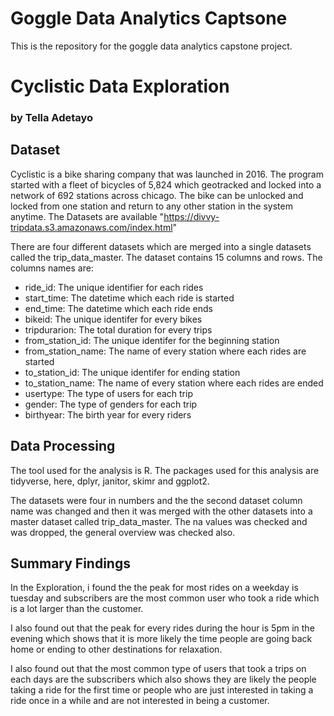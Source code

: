 # Goggle Data Analytics Captsone

This is the repository for the goggle data analytics capstone project.

# Cyclistic Data Exploration 
### by Tella Adetayo


## Dataset

Cyclistic is a bike sharing company that was launched in 2016. The program started with a fleet of bicycles of 5,824 which 
geotracked and locked into a network of 692 stations across chicago. The bike can be unlocked and locked from one station
and return to any other station in the system anytime. The Datasets are available "https://divvy-tripdata.s3.amazonaws.com/index.html"


There are four different datasets which are merged into a single datasets called the trip_data_master. The dataset contains
15 columns and rows. The columns names are:
- ride_id: The unique identifier for each rides
- start_time: The datetime which each ride is started
- end_time: The datetime which each ride ends 
- bikeid: The unique identifer for every bikes
- tripdurarion: The total duration for every trips
- from_station_id: The unique identifer for the beginning station
- from_station_name: The name of every station where each rides are started
- to_station_id: The unique identifer for ending station
- to_station_name: The name of every station where each rides are ended
- usertype: The type of users for each trip
- gender: The type of genders for each trip
- birthyear: The birth year for every riders


## Data Processing

The tool used for the analysis is R. The packages used for this analysis are tidyverse, here, dplyr, janitor, skimr and ggplot2.

The datasets were four in numbers and the the second dataset column name was changed and then it was merged with the other 
datasets into a master dataset called trip_data_master. The na values was checked and was dropped, the general overview was
checked also.



## Summary Findings

In the Exploration, i found the the peak for most rides on a weekday is tuesday and subscribers are the most common user
who took a ride which is a lot larger than the customer. 

I also found out that the peak for every rides during the hour is 5pm in the evening which shows that it is more likely
the time people are going back home or ending to other destinations for relaxation.

I also found out that the most common type of users that took a trips on each days are the subscribers which also shows
they are likely the people taking a ride for the first time or people who are just interested in taking a ride once in a 
while and are not interested in being a customer.


